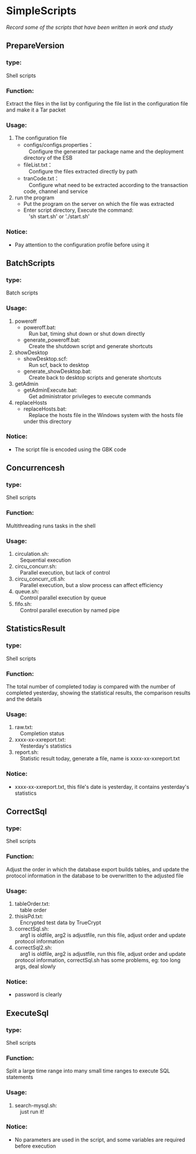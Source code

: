 # SimpleScripts
*Record some of the scripts that have been written in work and study*

## PrepareVersion
### type:
Shell scripts
### Function:
Extract the files in the list by configuring the file list in the configuration file and make it a Tar packet
### Usage:
1. The configuration file  
    - configs/configs.properties：  
    &#8194;&#8194;Configure the generated tar package name and the deployment directory of the ESB
    - fileList.txt：  
    &#8194;&#8194;Configure the files extracted directly by path
    - tranCode.txt：  
    &#8194;&#8194;Configure what need to be extracted according to the transaction code, channel and service
2. run the program
    - Put the program on the server on which the file was extracted
    - Enter script directory, Execute the command:  
    &#8194;&#8194;'sh start.sh' or './start.sh'
### Notice:
- Pay attention to the configuration profile before using it

## BatchScripts
### type:
Batch scripts
### Usage:
1. poweroff
	- poweroff.bat:  
	&#8194;&#8194;Run bat, timing shut down or shut down directly
	- generate_poweroff.bat:  
	&#8194;&#8194;Create the shutdown script and generate shortcuts
2. showDesktop
	- showDesktop.scf:  
	&#8194;&#8194;Run scf, back to desktop
	- generate_showDesktop.bat:  
	&#8194;&#8194;Create back to desktop scripts and generate shortcuts
3. getAdmin
	- getAdminExecute.bat:  
	&#8194;&#8194;Get administrator privileges to execute commands
4. replaceHosts
	- replaceHosts.bat:  
	&#8194;&#8194;Replace the hosts file in the Windows system with the hosts file under this directory
### Notice:
- The script file is encoded using the GBK code

## Concurrencesh
### type:
Shell scripts
### Function:
Multithreading runs tasks in the shell
### Usage:
1. circulation.sh:  
	&#8194;&#8194;Sequential execution
2. circu_concurr.sh:  
	&#8194;&#8194;Parallel execution, but lack of control
3. circu_concurr_ctl.sh:  
	&#8194;&#8194;Parallel execution, but a slow process can affect efficiency
4. queue.sh:  
	&#8194;&#8194;Control parallel execution by queue
5. fifo.sh:  
	&#8194;&#8194;Control parallel execution by named pipe

## StatisticsResult
### type:
Shell scripts
### Function:
The total number of completed today is compared with the number of completed yesterday, showing the statistical results, the comparison results and the details
### Usage:
1. raw.txt:    
	&#8194;&#8194;Completion status
2. xxxx-xx-xxreport.txt:  
	&#8194;&#8194;Yesterday's statistics
3. report.sh:  
	&#8194;&#8194;Statistic result today, generate a file, name is xxxx-xx-xxreport.txt
### Notice:
- xxxx-xx-xxreport.txt, this file's date is yesterday, it contains yesterday's statistics

## CorrectSql
### type:
Shell scripts
### Function:
Adjust the order in which the database export builds tables, and update the protocol information in the database to be overwritten to the adjusted file
### Usage:
1. tableOrder.txt:    
	&#8194;&#8194;table order
2. thisisPd.txt:  
	&#8194;&#8194;Encrypted test data by TrueCrypt
3. correctSql.sh:  
	&#8194;&#8194;arg1 is oldfile, arg2 is adjustfile, run this file, adjust order and update protocol information
4. correctSql2.sh:  
	&#8194;&#8194;arg1 is oldfile, arg2 is adjustfile, run this file, adjust order and update protocol information, correctSql.sh has some problems, eg: too long args, deal slowly
### Notice:
- password is clearly

## ExecuteSql
### type:
Shell scripts
### Function:
Split a large time range into many small time ranges to execute SQL statements
### Usage:
1. search-mysql.sh:  
	&#8194;&#8194;just run it!
### Notice:
- No parameters are used in the script, and some variables are required before execution